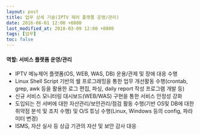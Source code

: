 ```yaml
---
layout: post
title: 업무 상세 기술(IPTV 제어 플랫폼 운영/관리)
date: 2016-06-01 12:00 +0800
last_modified_at: 2018-03-09 12:00 +0800
tags: [업무]
toc: false
---
```


#### 역할: 서비스 플랫폼 운영/관리

- IPTV 메뉴제어 플랫폼(OS, WEB, WAS, DB) 운용/관제 및 장애 대응 수행
- Linux Shell Script 기반의 쉘 프로그래밍을 통한 업무 개선활동 수행(crontab, grep, awk 등을 활용한 로그 편집, 파싱, daily report 작성 프로그램 개발 등)
- 신규 서비스 모니터링 대시보드(WEB/WAS) 구현을 통한 서비스 안정성 강화
- 도입되는 전 서버에 대한 자산관리/보안관리/점검 활동 수행(기반 OS및 DB에 대한 취약점 분석 및 조치 수행) 및 O/S 튜닝 수행(Linux, Windows 등의 config, 파라미터 변경)
- ISMS, 자산 실사 등 상급 기관의 자산 및 보안 감사 대응